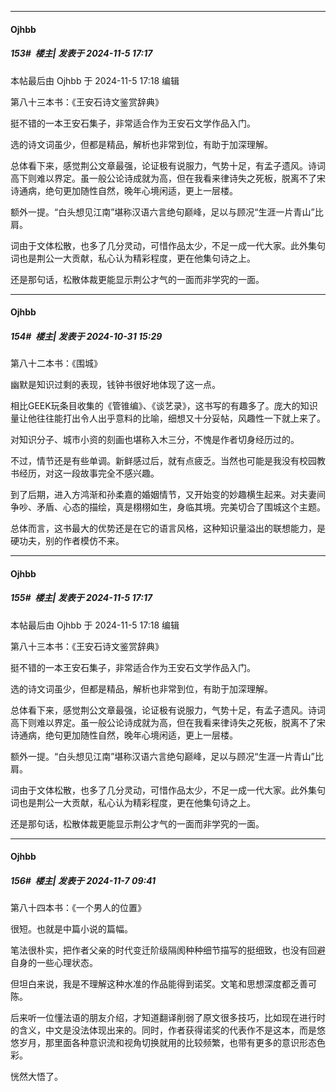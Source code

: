 ﻿
*****

####  Ojhbb  
##### 153#         楼主| 发表于 2024-11-5 17:17

 本帖最后由 Ojhbb 于 2024-11-5 17:18 编辑 

第八十三本书：《王安石诗文鉴赏辞典》

挺不错的一本王安石集子，非常适合作为王安石文学作品入门。

选的诗文词虽少，但都是精品，解析也非常到位，有助于加深理解。

总体看下来，感觉荆公文章最强，论证极有说服力，气势十足，有孟子遗风。诗词高下则难以界定。虽一般公论诗成就为高，但在我看来律诗失之死板，脱离不了宋诗通病，绝句更加随性自然，晚年心境闲适，更上一层楼。

额外一提。“白头想见江南”堪称汉语六言绝句巅峰，足以与顾况“生涯一片青山”比肩。

词由于文体松散，也多了几分灵动，可惜作品太少，不足一成一代大家。此外集句词也是荆公一大贡献，私心认为精彩程度，更在他集句诗之上。

还是那句话，松散体裁更能显示荆公才气的一面而非学究的一面。


*****

####  Ojhbb  
##### 154#         楼主| 发表于 2024-10-31 15:29

第八十二本书：《围城》

幽默是知识过剩的表现，钱钟书很好地体现了这一点。

相比GEEK玩条目收集的《管锥编》、《谈艺录》，这书写的有趣多了。庞大的知识量让他往往能打出令人出乎意料的比喻，细想又十分妥帖，风趣性一下就上来了。

对知识分子、城市小资的刻画也堪称入木三分，不愧是作者切身经历过的。

不过，情节还是有些单调。新鲜感过后，就有点疲乏。当然也可能是我没有校园教书经历，对这一段故事完全不感兴趣。

到了后期，进入方鸿渐和孙柔嘉的婚姻情节，又开始变的妙趣横生起来。对夫妻间争吵、矛盾、心态的描绘，真是栩栩如生，身临其境。完美切合了围城这个主题。

总体而言，这书最大的优势还是在它的语言风格，这种知识量溢出的联想能力，是硬功夫，别的作者模仿不来。

*****

####  Ojhbb  
##### 155#         楼主| 发表于 2024-11-5 17:17

 本帖最后由 Ojhbb 于 2024-11-5 17:18 编辑 

第八十三本书：《王安石诗文鉴赏辞典》

挺不错的一本王安石集子，非常适合作为王安石文学作品入门。

选的诗文词虽少，但都是精品，解析也非常到位，有助于加深理解。

总体看下来，感觉荆公文章最强，论证极有说服力，气势十足，有孟子遗风。诗词高下则难以界定。虽一般公论诗成就为高，但在我看来律诗失之死板，脱离不了宋诗通病，绝句更加随性自然，晚年心境闲适，更上一层楼。

额外一提。“白头想见江南”堪称汉语六言绝句巅峰，足以与顾况“生涯一片青山”比肩。

词由于文体松散，也多了几分灵动，可惜作品太少，不足一成一代大家。此外集句词也是荆公一大贡献，私心认为精彩程度，更在他集句诗之上。

还是那句话，松散体裁更能显示荆公才气的一面而非学究的一面。

*****

####  Ojhbb  
##### 156#         楼主| 发表于 2024-11-7 09:41

第八十四本书：《一个男人的位置》

很短。也就是中篇小说的篇幅。

笔法很朴实，把作者父亲的时代变迁阶级隔阂种种细节描写的挺细致，也没有回避自身的一些心理状态。

但坦白来说，我是不理解这种水准的作品能得到诺奖。文笔和思想深度都乏善可陈。

后来听一位懂法语的朋友介绍，才知道翻译削弱了原文很多技巧，比如现在进行时的含义，中文是没法体现出来的。同时，作者获得诺奖的代表作不是这本，而是悠悠岁月，那里面各种意识流和视角切换就用的比较频繁，也带有更多的意识形态色彩。

恍然大悟了。

